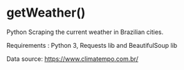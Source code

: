 # getWeather()

Python Scraping the current weather in Brazilian cities.

Requirements : Python 3, Requests lib and BeautifulSoup lib 

Data source: https://www.climatempo.com.br/
